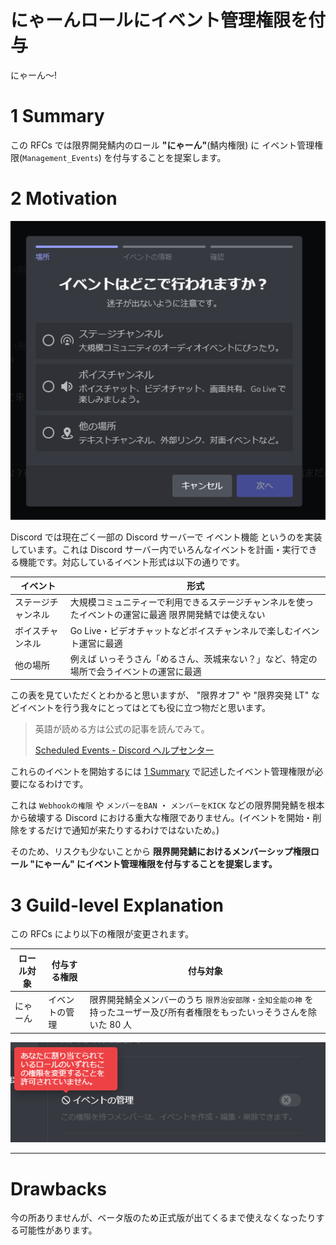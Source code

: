 # にゃーんロールにイベント管理権限を付与

にゃーん～!

# 1 Summary

この RFCs では限界開発鯖内のロール **"にゃーん"**(鯖内権限) に イベント管理権限(`Management_Events`) を付与することを提案します。

# 2 Motivation

![image](./images/RFCs-0004/image-1.png)

Discord では現在ごく一部の Discord サーバーで イベント機能 というのを実装しています。これは Discord サーバー内でいろんなイベントを計画・実行できる機能です。対応しているイベント形式は以下の通りです。

| イベント           | 形式                                                                                                  |
| ------------------ | ----------------------------------------------------------------------------------------------------- |
| ステージチャンネル | 大規模コミュニティーで利用できるステージチャンネルを使ったイベントの運営に最適 限界開発鯖では使えない |
| ボイスチャンネル   | Go Live・ビデオチャットなどボイスチャンネルで楽しむイベント運営に最適                                 |
| 他の場所           | 例えば いっそうさん「めるさん、茨城来ない？」など、特定の場所で会うイベントの運営に最適               |

この表を見ていただくとわかると思いますが、 "限界オフ" や "限界突発 LT" などイベントを行う我々にとってはとても役に立つ物だと思います。

> 英語が読める方は公式の記事を読んでみて。
>
> [Scheduled Events - Discord ヘルプセンター](https://support.discord.com/hc/ja/articles/4409494125719)

これらのイベントを開始するには [1 Summary](#1Summary) で記述したイベント管理権限が必要になるわけです。

これは `Webhookの権限` や `メンバーをBAN` ・ `メンバーをKICK` などの限界開発鯖を根本から破壊する Discord における重大な権限でありません。(イベントを開始・削除をするだけで通知が来たりするわけではないため。)

そのため、リスクも少ないことから **限界開発鯖におけるメンバーシップ権限ロール "にゃーん" にイベント管理権限を付与することを提案します。**

# 3 Guild-level Explanation

この RFCs により以下の権限が変更されます。

| ロール対象 | 付与する権限   | 付与対象                                                                                                                 |
| ---------- | -------------- | ------------------------------------------------------------------------------------------------------------------------ |
| にゃーん   | イベントの管理 | 限界開発鯖全メンバーのうち `限界治安部隊・全知全能の神` を持ったユーザー及び所有者権限をもったいっそうさんを除いた 80 人 |

![image*2](./images/RFCs-0004/image-2.png)

---

# Drawbacks

今の所ありませんが、ベータ版のため正式版が出てくるまで使えなくなったりする可能性があります。
